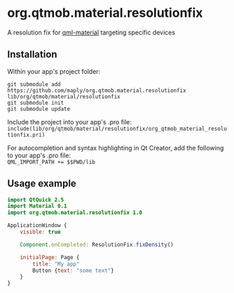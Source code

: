 # org.qtmob.material.resolutionfix
A resolution fix for [qml-material](http://github.com/papyros/qml-material) targeting specific devices

## Installation

Within your app's project folder:

```
git submodule add https://github.com/maply/org.qtmob.material.resolutionfix lib/org/qtmob/material/resolutionfix
git submodule init
git submodule update
```

Include the project into your app's .pro file:  
`include(lib/org/qtmob/material/resolutionfix/org_qtmob_material_resolutionfix.pri)`

For autocompletion and syntax highlighting in Qt Creator, add the following to your app's .pro file:  
`QML_IMPORT_PATH += $$PWD/lib`

## Usage example
```qml
import QtQuick 2.5
import Material 0.1
import org.qtmob.material.resolutionfix 1.0

ApplicationWindow {
    visible: true

    Component.onCompleted: ResolutionFix.fixDensity()

    initialPage: Page {
        title: "My app"
        Button {text: "some text"}
    }
}
```
